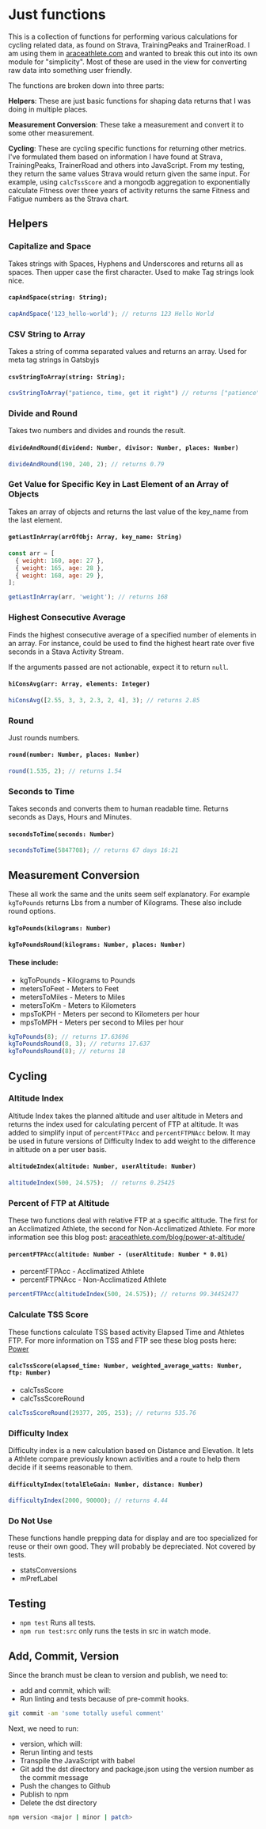# Just functions

This is a collection of functions for performing various calculations for cycling related data, as found on Strava, TrainingPeaks and TrainerRoad. I am using them in [araceathlete.com](https://www.araceathlete.com/) and wanted to break this out into its own module for "simplicity". Most of these are used in the view for converting raw data into something user friendly.

The functions are broken down into three parts:

**Helpers**: These are just basic functions for shaping data returns that I was doing in multiple places.

**Measurement Conversion**: These take a measurement and convert it to some other measurement.

**Cycling**: These are cycling specific functions for returning other metrics. I've formulated them based on information I have found at Strava, TrainingPeaks, TrainerRoad and others into JavaScript. From my testing, they return the same values Strava would return given the same input. For example, using ```calcTssScore``` and a mongodb aggregation to exponentially calculate Fitness over three years of activity returns the same Fitness and Fatigue numbers as the Strava chart.

## Helpers

### Capitalize and Space
Takes strings with Spaces, Hyphens and Underscores and returns all as spaces. Then upper case the first character.
Used to make Tag strings look nice.

#### ```capAndSpace(string: String);```

```js
capAndSpace('123_hello-world'); // returns 123 Hello World
```

### CSV String to Array
Takes a string of comma separated values and returns an array.
Used for meta tag strings in Gatsbyjs
#### ```csvStringToArray(string: String);```

```js
csvStringToArray("patience, time, get it right") // returns ["patience", "time", "get it right"]
```

### Divide and Round

Takes two numbers and divides and rounds the result.

#### ```divideAndRound(dividend: Number, divisor: Number, places: Number)```

```js
divideAndRound(190, 240, 2); // returns 0.79
```

### Get Value for Specific Key in Last Element of an Array of Objects

Takes an array of objects and returns the last value of the key_name from the last element.

#### ```getLastInArray(arrOfObj: Array, key_name: String)```

```js
const arr = [
  { weight: 160, age: 27 },
  { weight: 165, age: 28 },
  { weight: 168, age: 29 },
];

getLastInArray(arr, 'weight'); // returns 168
```

### Highest Consecutive Average

Finds the highest consecutive average of a specified number of elements in an array. For instance, could be used to find the highest heart rate over five seconds in a Stava Activity Stream.

If the arguments passed are not actionable, expect it to return ```null```.

#### ```hiConsAvg(arr: Array, elements: Integer)```

```js
hiConsAvg([2.55, 3, 3, 2.3, 2, 4], 3); // returns 2.85
```

### Round

Just rounds numbers.

#### ```round(number: Number, places: Number)```

```js
round(1.535, 2); // returns 1.54
```

### Seconds to Time

Takes seconds and converts them to human readable time. Returns seconds as Days, Hours and Minutes.

#### ```secondsToTime(seconds: Number)```

```js
secondsToTime(5847708); // returns 67 days 16:21
```




## Measurement Conversion

These all work the same and the units seem self explanatory.
For example ```kgToPounds``` returns Lbs from a number of Kilograms. These also include round options.
#### ```kgToPounds(kilograms: Number)```
#### ```kgToPoundsRound(kilograms: Number, places: Number)```

#### These include:

* kgToPounds - Kilograms to Pounds
* metersToFeet - Meters to Feet
* metersToMiles - Meters to Miles
* metersToKm - Meters to Kilometers
* mpsToKPH - Meters per second to Kilometers per hour
* mpsToMPH - Meters per second to Miles per hour


```js
kgToPounds(8); // returns 17.63696
kgToPoundsRound(8, 3); // returns 17.637
kgToPoundsRound(8); // returns 18
```




## Cycling

### Altitude Index
Altitude Index takes the planned altitude and user altitude in Meters and returns the index used for calculating percent of FTP at altitude. It was added to simplify input of ```percentFTPAcc``` and ```percentFTPNAcc``` below. It may be used in future versions of Difficulty Index to add weight to the difference in altitude on a per user basis.

#### ```altitudeIndex(altitude: Number, userAltitude: Number)```

```js
altitudeIndex(500, 24.575);  // returns 0.25425
```

### Percent of FTP at Altitude
These two functions deal with relative FTP at a specific altitude. The first for an Acclimatized Athlete, the second for Non-Acclimatized Athlete. For more information see this blog post: [araceathlete.com/blog/power-at-altitude/](https://www.araceathlete.com/blog/power-at-altitude/)

#### ```percentFTPAcc(altitude: Number - (userAltitude: Number * 0.01)```

* percentFTPAcc - Acclimatized Athlete
* percentFTPNAcc - Non-Acclimatized Athlete

```js
percentFTPAcc(altitudeIndex(500, 24.575)); // returns 99.34452477
```

### Calculate TSS Score
These functions calculate TSS based activity Elapsed Time and Athletes FTP. For more information on TSS and FTP see these blog posts here: [Power](https://www.araceathlete.com/blog/tag?power)

#### ```calcTssScore(elapsed_time: Number, weighted_average_watts: Number, ftp: Number)```

* calcTssScore
* calcTssScoreRound

```js
calcTssScoreRound(29377, 205, 253); // returns 535.76
```

### Difficulty Index
Difficulty index is a new calculation based on Distance and Elevation. It lets a Athlete compare previously known activities and a route to help them decide if it seems reasonable to them.

#### ```difficultyIndex(totalEleGain: Number, distance: Number)```

```js
difficultyIndex(2000, 90000); // returns 4.44
```

### Do Not Use
These functions handle prepping data for display and are too specialized for reuse or their own good. They will probably be depreciated. Not covered by tests.

* statsConversions
* mPrefLabel


## Testing

* ```npm test``` Runs all tests.
* ```npm run test:src``` only runs the tests in src in watch mode.

## Add, Commit, Version

Since the branch must be clean to version and publish, we need to:

* add and commit, which will:
 * Run linting and tests because of pre-commit hooks.

```bash
git commit -am 'some totally useful comment'
```

Next, we need to run:
* version, which will:
 * Rerun linting and tests
 * Transpile the JavaScript with babel
 * Git add the dst directory and package.json using the version number as the commit message
 * Push the changes to Github
 * Publish to npm
 * Delete the dst directory

```bash   
npm version <major | minor | patch>
```
